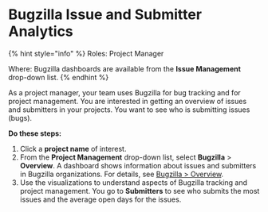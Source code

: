 # Bugzilla Issue and Submitter Analytics

{% hint style="info" %}
Roles: Project Manager

Where: Bugzilla dashboards are available from the **Issue Management** drop-down list.
{% endhint %}

As a project manager, your team uses Bugzilla for bug tracking and for project management. You are interested in getting an overview of issues and submitters in your projects. You want to see who is submitting issues \(bugs\).

**Do these steps:**

1. Click a **project name** of interest.
2. From the **Project Management** drop-down list, select **Bugzilla** &gt; **Overview**. A dashboard shows information about issues and submitters in Bugzilla organizations. For details, see [Bugzilla &gt; Overview](../view-project-dashboard/project-management/bugzilla.md#Bugzilla-Bugzilla>Overview).
3. Use the visualizations to understand aspects of Bugzilla tracking and project management. You go to **Submitters** to see who submits the most issues and the average open days for the issues.

